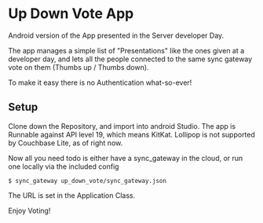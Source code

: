 Up Down Vote App
================

Android version of the App presented in the Server developer Day.

The app manages a simple list of "Presentations" like the ones given at a
developer day, and lets all the people connected to the same sync gateway vote
on them (Thumbs up / Thumbs down).

To make it easy there is no Authentication what-so-ever!

Setup
----
Clone down the Repository, and import into android Studio. The app is Runnable
against API level 19, which means KitKat. Lollipop is not supported by Couchbase
Lite, as of right now.

Now all you need todo is either have a sync_gateway in the cloud, or run one
locally via the included config

    $ sync_gateway up_down_vote/sync_gateway.json

The URL is set in the Application Class.

Enjoy Voting!


